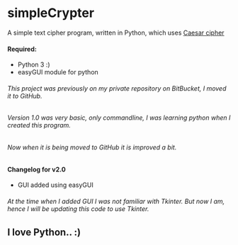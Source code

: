# simpleCrypter
A simple text cipher program, written in Python, which uses [Caesar cipher](https://en.wikipedia.org/wiki/Caesar_cipher)

#### Required:
* Python 3 :)
* easyGUI module for python


###### This project was previously on my private repository on BitBucket, I moved it to GitHub.
###### Version 1.0 was very basic, only commandline, I was learning python when I created this program.
###### Now when it is being moved to GitHub it is improved a bit.

#### Changelog for v2.0
* GUI added using easyGUI

###### At the time when I added GUI I was not familiar with Tkinter. But now I am, hence I will be updating this code to use Tkinter.

## I love Python.. :)
